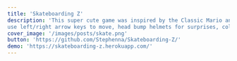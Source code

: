 ```yaml
---
title: 'Skateboarding Z'
description: 'This super cute game was inspired by the Classic Mario and my nephews. It was built with Kaboom.js. The Rules:
use left/right arrow keys to move, head bump helmets for surprises, collect Vans for points, jump over little brother to survive, and use the down arrow key while on top of the Mini Cooper to level up. I created all of the game art.'
cover_image: '/images/posts/skate.png'
button: 'https://github.com/Stephenna/Skateboarding-Z/'
demo: 'https://skateboarding-z.herokuapp.com/'
---
```


